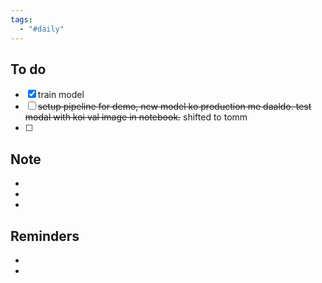 ```yaml
---
tags:
  - "#daily"
---
```

## To do
- [x] train model
- [ ] ~~setup pipeline for demo, new model ko production me daaldo. test modal with koi val image in notebook.~~ shifted to tomm
- [ ] 


## Note
- 
- 
- 

## Reminders
- 
- 

